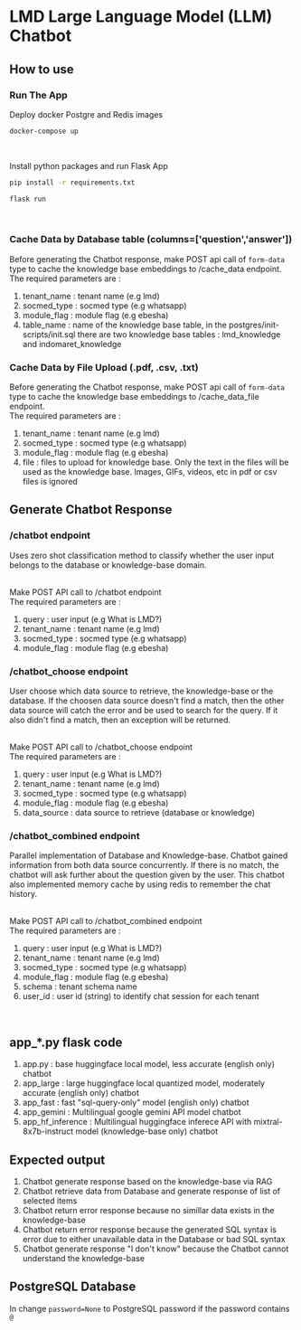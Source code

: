 # LMD Large Language Model (LLM) Chatbot
## How to use 
### Run The App
Deploy docker Postgre and Redis images
```bash
docker-compose up
```
<br>

Install python packages and run Flask App
```bash
pip install -r requirements.txt
```

```bash
flask run
```

<br>

### Cache Data by Database table (columns=['question','answer'])
Before generating the Chatbot response, make POST api call of `form-data` type to cache the knowledge base embeddings to /cache_data endpoint. <br>
The required parameters are :
1. tenant_name : tenant name (e.g lmd)
2. socmed_type : socmed type (e.g whatsapp)
3. module_flag : module flag (e.g ebesha)
4. table_name : name of the knowledge base table, in the postgres/init-scripts/init.sql there are two knowledge base tables : lmd_knowledge and indomaret_knowledge 

### Cache Data by File Upload (.pdf, .csv, .txt)
Before generating the Chatbot response, make POST api call of `form-data` type to cache the knowledge base embeddings to /cache_data_file endpoint. <br>
The required parameters are :
1. tenant_name : tenant name (e.g lmd)
2. socmed_type : socmed type (e.g whatsapp)
3. module_flag : module flag (e.g ebesha)
4. file : files to upload for knowledge base. Only the text in the files will be used as the knowledge base. Images, GIFs, videos, etc in pdf or csv files is ignored <br>

## Generate Chatbot Response 
### /chatbot endpoint
Uses zero shot classification method to classify whether the user input belongs to the database or knowledge-base domain. <br><br>

Make POST API call to /chatbot endpoint <br>
The required parameters are :
1. query : user input (e.g What is LMD?)
2. tenant_name : tenant name (e.g lmd)
3. socmed_type : socmed type (e.g whatsapp)
4. module_flag : module flag (e.g ebesha)


### /chatbot_choose endpoint
User choose which data source to retrieve, the knowledge-base or the database. If the choosen data source doesn't find a match, then the other data source will catch the error and be used to search for the query. If it also didn't find a match, then an exception will be returned. <br><br>

Make POST API call to /chatbot_choose endpoint <br>
The required parameters are :
1. query : user input (e.g What is LMD?)
2. tenant_name : tenant name (e.g lmd)
3. socmed_type : socmed type (e.g whatsapp)
4. module_flag : module flag (e.g ebesha)
5. data_source : data source to retrieve (database or knowledge)


### /chatbot_combined endpoint
Parallel implementation of Database and Knowledge-base. Chatbot gained information from both data source concurrently. If there is no match, the chatbot will ask further about the question given by the user. This chatbot also implemented memory cache by using redis to remember the chat history. <br><br>

Make POST API call to /chatbot_combined endpoint <br>
The required parameters are :
1. query : user input (e.g What is LMD?)
2. tenant_name : tenant name (e.g lmd)
3. socmed_type : socmed type (e.g whatsapp)
4. module_flag : module flag (e.g ebesha)
5. schema : tenant schema name
6. user_id : user id (string) to identify chat session for each tenant
<br>

## app_*.py flask code
1. app.py : base huggingface local model, less accurate (english only) chatbot
2. app_large : large huggingface local quantized model, moderately accurate (english only) chatbot
3. app_fast : fast "sql-query-only" model (english only) chatbot
4. app_gemini : Multilingual google gemini API model chatbot
5. app_hf_inference : Multilingual huggingface inferece API with mixtral-8x7b-instruct model (knowledge-base only) chatbot 
 

## Expected output
1. Chatbot generate response based on the knowledge-base via RAG 
2. Chatbot retrieve data from Database and generate response of list of selected items
3. Chatbot return error response because no simillar data exists in the knowledge-base
4. Chatbot return error response because the generated SQL syntax is error due to either unavailable data in the Database or bad SQL syntax
5. Chatbot generate response "I don't know" because the Chatbot cannot understand the knowledge-base

## PostgreSQL Database
In change `password=None` to PostgreSQL password if the password contains `@`




